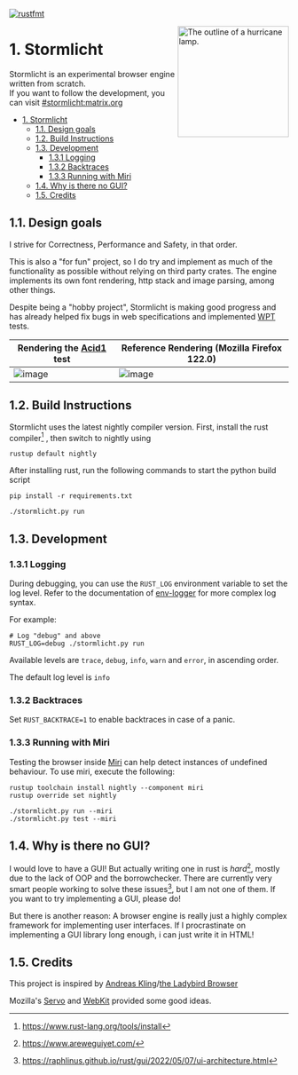 [![rustfmt](https://github.com/Wuelle/Stormlicht/actions/workflows/rustfmt.yaml/badge.svg)](https://github.com/Wuelle/Stormlicht/actions/workflows/rustfmt.yaml)

<picture>
  <source media="(prefers-color-scheme: dark)" srcset="https://user-images.githubusercontent.com/58120269/241563717-f73e2144-9101-4d3f-b7d2-ed2459e5d8e0.svg" width="200px">
  <source media="(prefers-color-scheme: light)" srcset="https://user-images.githubusercontent.com/58120269/241563716-fde2bdf7-7ec4-48ee-928e-fa5b6a2625f2.svg" width="200px">
  <img alt="The outline of a hurricane lamp." src="https://user-images.githubusercontent.com/58120269/241563716-fde2bdf7-7ec4-48ee-928e-fa5b6a2625f2.svg" width="200px" align="right">
</picture>


# 1. Stormlicht
Stormlicht is an experimental browser engine written from scratch.<br>
If you want to follow the development, you can visit [#stormlicht:matrix.org](https://app.element.io/#/room/#stormlicht:matrix.org)

- [1. Stormlicht](#1-stormlicht)
  - [1.1. Design goals](#11-design-goals)
  - [1.2. Build Instructions](#12-build-instructions)
  - [1.3. Development](#13-development)
    - [1.3.1 Logging](#131-logging)
    - [1.3.2 Backtraces](#132-backtraces)
    - [1.3.3 Running with Miri](#133-running-with-miri)
  - [1.4. Why is there no GUI?](#14-why-is-there-no-gui)
  - [1.5. Credits](#15-credits)


## 1.1. Design goals
I strive for Correctness, Performance and Safety, in that order.

This is also a "for fun" project, so I do try and implement as much of the functionality as possible without relying on third party crates.
The engine implements its own font rendering, http stack and image parsing, among other things.

Despite being a "hobby project", Stormlicht is making good progress and has already helped fix bugs in web specifications and implemented [WPT](https://github.com/web-platform-tests/wpt) tests.

| Rendering the [Acid1](https://www.w3.org/Style/CSS/Test/CSS1/current/test5526c.htm) test            | Reference Rendering (Mozilla Firefox 122.0)                                                         |
| --------------------------------------------------------------------------------------------------- | --------------------------------------------------------------------------------------------------- |
| ![image](https://github.com/Wuelle/Stormlicht/assets/58120269/42b6aee1-639b-4013-afdc-a23bfd441d63) | ![image](https://github.com/Wuelle/Stormlicht/assets/58120269/0f16b696-d771-4f84-ae14-492becf2b9ab) |




## 1.2. Build Instructions
Stormlicht uses the latest nightly compiler version.
First, install the rust compiler[^1] , then switch to nightly using 
```console
rustup default nightly
```

After installing rust, run the following commands to start the python build script
```console
pip install -r requirements.txt

./stormlicht.py run
```


## 1.3. Development
### 1.3.1 Logging
During debugging, you can use the `RUST_LOG` environment variable
to set the log level. Refer to the documentation of [env-logger](https://docs.rs/env_logger/latest/env_logger/) for more complex log syntax.

For example:
```console
# Log "debug" and above
RUST_LOG=debug ./stormlicht.py run
```
Available levels are `trace`, `debug`, `info`, `warn` and `error`, in ascending order.

The default log level is `info`

### 1.3.2 Backtraces
Set `RUST_BACKTRACE=1` to enable backtraces in case of a panic.

### 1.3.3 Running with Miri
Testing the browser inside [Miri](https://github.com/rust-lang/miri) can help detect instances of undefined behaviour. To use miri, execute the following:
```
rustup toolchain install nightly --component miri
rustup override set nightly

./stormlicht.py run --miri
./stormlicht.py test --miri
```

## 1.4. Why is there no GUI?
I would love to have a GUI! But actually writing one in rust is *hard*[^2], mostly due to the lack of OOP and the borrowchecker.
There are currently very smart people working to solve these issues[^3], but I am not one of them. If you want to try implementing a  GUI, please do!

But there is another reason: A browser engine is really just a highly complex framework for implementing user interfaces. If I procrastinate on implementing a GUI library long enough, i can just write it in HTML!

## 1.5. Credits
This project is inspired by [Andreas Kling](https://github.com/awesomekling)/[the Ladybird Browser](https://awesomekling.github.io/Ladybird-a-new-cross-platform-browser-project/)

Mozilla's [Servo](https://servo.org/) and [WebKit](https://github.com/WebKit/WebKit) provided some good ideas.

[^1]: https://www.rust-lang.org/tools/install
[^2]: https://www.areweguiyet.com/
[^3]: https://raphlinus.github.io/rust/gui/2022/05/07/ui-architecture.html
